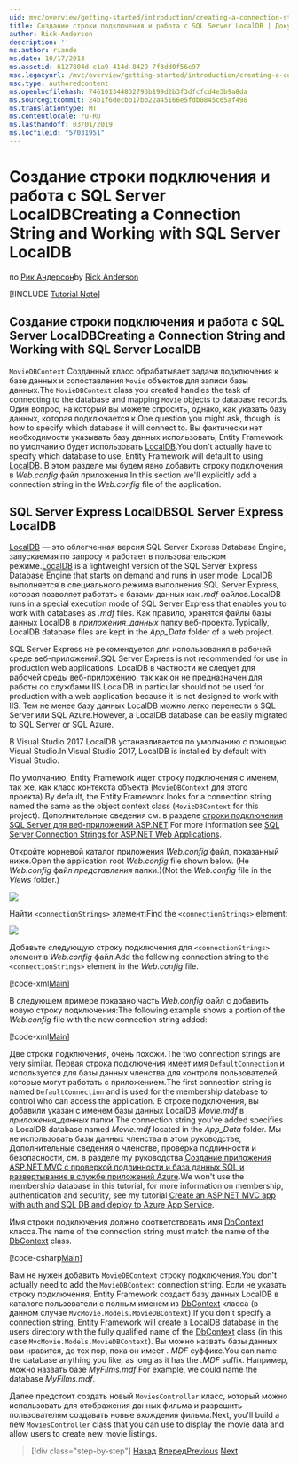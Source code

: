 ```yaml
---
uid: mvc/overview/getting-started/introduction/creating-a-connection-string
title: Создание строки подключения и работа с SQL Server LocalDB | Документация Майкрософт
author: Rick-Anderson
description: ''
ms.author: riande
ms.date: 10/17/2013
ms.assetid: 6127804d-c1a9-414d-8429-7f3dd0f56e97
msc.legacyurl: /mvc/overview/getting-started/introduction/creating-a-connection-string
msc.type: authoredcontent
ms.openlocfilehash: 746101344832793b199d2b3f3dfcfcd4e3b9a8da
ms.sourcegitcommit: 24b1f6decbb17bb22a45166e5fdb0845c65af498
ms.translationtype: MT
ms.contentlocale: ru-RU
ms.lasthandoff: 03/01/2019
ms.locfileid: "57031951"
---
```

<a name="creating-a-connection-string-and-working-with-sql-server-localdb"></a><span data-ttu-id="9e717-102">Создание строки подключения и работа с SQL Server LocalDB</span><span class="sxs-lookup"><span data-stu-id="9e717-102">Creating a Connection String and Working with SQL Server LocalDB</span></span>
====================
<span data-ttu-id="9e717-103">по [Рик Андерсон]((https://twitter.com/RickAndMSFT))</span><span class="sxs-lookup"><span data-stu-id="9e717-103">by [Rick Anderson]((https://twitter.com/RickAndMSFT))</span></span>

[!INCLUDE [Tutorial Note](sample/code-location.md)]

## <a name="creating-a-connection-string-and-working-with-sql-server-localdb"></a><span data-ttu-id="9e717-104">Создание строки подключения и работа с SQL Server LocalDB</span><span class="sxs-lookup"><span data-stu-id="9e717-104">Creating a Connection String and Working with SQL Server LocalDB</span></span>

<span data-ttu-id="9e717-105">`MovieDBContext` Созданный класс обрабатывает задачи подключения к базе данных и сопоставления `Movie` объектов для записи базы данных.</span><span class="sxs-lookup"><span data-stu-id="9e717-105">The `MovieDBContext` class you created handles the task of connecting to the database and mapping `Movie` objects to database records.</span></span> <span data-ttu-id="9e717-106">Один вопрос, на который вы можете спросить, однако, как указать базу данных, которая подключается к.</span><span class="sxs-lookup"><span data-stu-id="9e717-106">One question you might ask, though, is how to specify which database it will connect to.</span></span> <span data-ttu-id="9e717-107">Вы фактически нет необходимости указывать базу данных использовать, Entity Framework по умолчанию будет использовать [LocalDB](https://docs.microsoft.com/sql/database-engine/configure-windows/sql-server-2016-express-localdb).</span><span class="sxs-lookup"><span data-stu-id="9e717-107">You don't actually have to specify which database to use, Entity Framework will default to using [LocalDB](https://docs.microsoft.com/sql/database-engine/configure-windows/sql-server-2016-express-localdb).</span></span> <span data-ttu-id="9e717-108">В этом разделе мы будем явно добавить строку подключения в *Web.config* файл приложения.</span><span class="sxs-lookup"><span data-stu-id="9e717-108">In this section we'll explicitly add a connection string in the *Web.config* file of the application.</span></span>

## <a name="sql-server-express-localdb"></a><span data-ttu-id="9e717-109">SQL Server Express LocalDB</span><span class="sxs-lookup"><span data-stu-id="9e717-109">SQL Server Express LocalDB</span></span>

<span data-ttu-id="9e717-110">[LocalDB](https://docs.microsoft.com/sql/database-engine/configure-windows/sql-server-2016-express-localdb) — это облегченная версия SQL Server Express Database Engine, запускаемая по запросу и работает в пользовательском режиме.</span><span class="sxs-lookup"><span data-stu-id="9e717-110">[LocalDB](https://docs.microsoft.com/sql/database-engine/configure-windows/sql-server-2016-express-localdb) is a lightweight version of the SQL Server Express Database Engine that starts on demand and runs in user mode.</span></span> <span data-ttu-id="9e717-111">LocalDB выполняется в специального режима выполнения SQL Server Express, которая позволяет работать с базами данных как *.mdf* файлов.</span><span class="sxs-lookup"><span data-stu-id="9e717-111">LocalDB runs in a special execution mode of SQL Server Express that enables you to work with databases as *.mdf* files.</span></span> <span data-ttu-id="9e717-112">Как правило, хранятся файлы базы данных LocalDB в *приложения\_данных* папку веб-проекта.</span><span class="sxs-lookup"><span data-stu-id="9e717-112">Typically, LocalDB database files are kept in the *App\_Data* folder of a web project.</span></span>

<span data-ttu-id="9e717-113">SQL Server Express не рекомендуется для использования в рабочей среде веб-приложений.</span><span class="sxs-lookup"><span data-stu-id="9e717-113">SQL Server Express is not recommended for use in production web applications.</span></span> <span data-ttu-id="9e717-114">LocalDB в частности не следует для рабочей среды веб-приложению, так как он не предназначен для работы со службами IIS.</span><span class="sxs-lookup"><span data-stu-id="9e717-114">LocalDB in particular should not be used for production with a web application because it is not designed to work with IIS.</span></span> <span data-ttu-id="9e717-115">Тем не менее базу данных LocalDB можно легко перенести в SQL Server или SQL Azure.</span><span class="sxs-lookup"><span data-stu-id="9e717-115">However, a LocalDB database can be easily migrated to SQL Server or SQL Azure.</span></span>

<span data-ttu-id="9e717-116">В Visual Studio 2017 LocalDB устанавливается по умолчанию с помощью Visual Studio.</span><span class="sxs-lookup"><span data-stu-id="9e717-116">In Visual Studio 2017, LocalDB is installed by default with Visual Studio.</span></span>

<span data-ttu-id="9e717-117">По умолчанию, Entity Framework ищет строку подключения с именем, так же, как класс контекста объекта (`MovieDBContext` для этого проекта).</span><span class="sxs-lookup"><span data-stu-id="9e717-117">By default, the Entity Framework looks for a connection string named the same as the object context class (`MovieDBContext` for this project).</span></span> <span data-ttu-id="9e717-118">Дополнительные сведения см. в разделе [строки подключения SQL Server для веб-приложений ASP.NET](https://msdn.microsoft.com/library/jj653752.aspx).</span><span class="sxs-lookup"><span data-stu-id="9e717-118">For more information see [SQL Server Connection Strings for ASP.NET Web Applications](https://msdn.microsoft.com/library/jj653752.aspx).</span></span>

<span data-ttu-id="9e717-119">Откройте корневой каталог приложения *Web.config* файл, показанный ниже.</span><span class="sxs-lookup"><span data-stu-id="9e717-119">Open the application root *Web.config* file shown below.</span></span> <span data-ttu-id="9e717-120">(Не *Web.config* файл *представления* папки.)</span><span class="sxs-lookup"><span data-stu-id="9e717-120">(Not the *Web.config* file in the *Views* folder.)</span></span>

![](creating-a-connection-string/_static/image1.png)

<span data-ttu-id="9e717-121">Найти `<connectionStrings>` элемент:</span><span class="sxs-lookup"><span data-stu-id="9e717-121">Find the `<connectionStrings>` element:</span></span>

![](creating-a-connection-string/_static/image2.png)

<span data-ttu-id="9e717-122">Добавьте следующую строку подключения для `<connectionStrings>` элемент в *Web.config* файл.</span><span class="sxs-lookup"><span data-stu-id="9e717-122">Add the following connection string to the `<connectionStrings>` element in the *Web.config* file.</span></span>

[!code-xml[Main](creating-a-connection-string/samples/sample1.xml)]

<span data-ttu-id="9e717-123">В следующем примере показано часть *Web.config* файл с добавить новую строку подключения:</span><span class="sxs-lookup"><span data-stu-id="9e717-123">The following example shows a portion of the *Web.config* file with the new connection string added:</span></span>

[!code-xml[Main](creating-a-connection-string/samples/sample2.xml)]

<span data-ttu-id="9e717-124">Две строки подключения, очень похожи.</span><span class="sxs-lookup"><span data-stu-id="9e717-124">The two connection strings are very similar.</span></span> <span data-ttu-id="9e717-125">Первая строка подключения имеет имя `DefaultConnection` и используется для базы данных членства для контроля пользователей, которые могут работать с приложением.</span><span class="sxs-lookup"><span data-stu-id="9e717-125">The first connection string is named `DefaultConnection` and is used for the membership database to control who can access the application.</span></span> <span data-ttu-id="9e717-126">В строке подключения, вы добавили указан с именем базы данных LocalDB *Movie.mdf* в *приложения\_данных* папки.</span><span class="sxs-lookup"><span data-stu-id="9e717-126">The connection string you've added specifies a LocalDB database named *Movie.mdf* located in the *App\_Data* folder.</span></span> <span data-ttu-id="9e717-127">Мы не использовать базы данных членства в этом руководстве, Дополнительные сведения о членстве, проверка подлинности и безопасности, см. в разделе my руководства [Создание приложения ASP.NET MVC с проверкой подлинности и база данных SQL и развертывание в службе приложений Azure](https://docs.microsoft.com/aspnet/core/security/authorization/secure-data).</span><span class="sxs-lookup"><span data-stu-id="9e717-127">We won't use the membership database in this tutorial, for more information on membership, authentication and security, see my tutorial [Create an ASP.NET MVC app with auth and SQL DB and deploy to Azure App Service](https://docs.microsoft.com/aspnet/core/security/authorization/secure-data).</span></span>

<span data-ttu-id="9e717-128">Имя строки подключения должно соответствовать имя [DbContext](https://msdn.microsoft.com/library/system.data.entity.dbcontext(v=vs.103).aspx) класса.</span><span class="sxs-lookup"><span data-stu-id="9e717-128">The name of the connection string must match the name of the [DbContext](https://msdn.microsoft.com/library/system.data.entity.dbcontext(v=vs.103).aspx) class.</span></span>

[!code-csharp[Main](creating-a-connection-string/samples/sample3.cs?highlight=15)]

<span data-ttu-id="9e717-129">Вам не нужен добавить `MovieDBContext` строку подключения.</span><span class="sxs-lookup"><span data-stu-id="9e717-129">You don't actually need to add the `MovieDBContext` connection string.</span></span> <span data-ttu-id="9e717-130">Если не указать строку подключения, Entity Framework создаст базу данных LocalDB в каталоге пользователи с полным именем из [DbContext](https://msdn.microsoft.com/library/system.data.entity.dbcontext(v=vs.103).aspx) класса (в данном случае `MvcMovie.Models.MovieDBContext`).</span><span class="sxs-lookup"><span data-stu-id="9e717-130">If you don't specify a connection string, Entity Framework will create a LocalDB database in the users directory with the fully qualified name of the [DbContext](https://msdn.microsoft.com/library/system.data.entity.dbcontext(v=vs.103).aspx) class (in this case `MvcMovie.Models.MovieDBContext`).</span></span> <span data-ttu-id="9e717-131">Вы можно назвать базы данных вам нравится, до тех пор, пока он имеет *. MDF* суффикс.</span><span class="sxs-lookup"><span data-stu-id="9e717-131">You can name the database anything you like, as long as it has the *.MDF* suffix.</span></span> <span data-ttu-id="9e717-132">Например, можно назвать базе *MyFilms.mdf*.</span><span class="sxs-lookup"><span data-stu-id="9e717-132">For example, we could name the database *MyFilms.mdf*.</span></span>

<span data-ttu-id="9e717-133">Далее предстоит создать новый `MoviesController` класс, который можно использовать для отображения данных фильма и разрешить пользователям создавать новые вхождения фильма.</span><span class="sxs-lookup"><span data-stu-id="9e717-133">Next, you'll build a new `MoviesController` class that you can use to display the movie data and allow users to create new movie listings.</span></span>

> [!div class="step-by-step"]
> <span data-ttu-id="9e717-134">[Назад](adding-a-model.md)
> [Вперед](accessing-your-models-data-from-a-controller.md)</span><span class="sxs-lookup"><span data-stu-id="9e717-134">[Previous](adding-a-model.md)
[Next](accessing-your-models-data-from-a-controller.md)</span></span>

